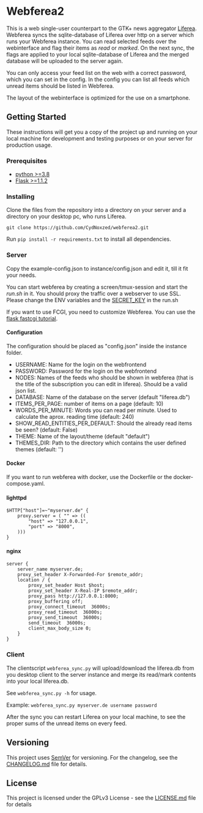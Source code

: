 # Webferea2

This is a web single-user counterpart to the GTK+ news aggregator [Liferea](https://lzone.de/liferea/ "Liferea"). Webferea syncs the sqlite-database of Liferea over http on a server which runs your Webferea instance. You can read selected feeds over the webinterface and flag their items as *read* or *marked*. On the next sync, the flags are applied to your local sqlite-database of Liferea and the merged database will be uploaded to the server again.

You can only access your feed list on the web with a correct password, which you can set in the config. In the config you can list all feeds which unread items should be listed in Webferea.

The layout of the webinterface is optimized for the use on a smartphone.

## Getting Started

These instructions will get you a copy of the project up and running on your local machine for development and testing purposes or on your server for production usage.

### Prerequisites

- [python >=3.8](https://www.python.org)
- [Flask >=1.1.2](http://flask.pocoo.org)

### Installing

Clone the files from the repository into a directory on your server and a directory on your desktop pc, who runs Liferea.

```
git clone https://github.com/CydNoxzed/webferea2.git
```

Run ```pip install -r requirements.txt``` to install all dependencies.


### Server

Copy the example-config.json to instance/config.json and edit it, till it fit your needs.

You can start webferea by creating a screen/tmux-session and start the *run.sh* in it. You should proxy the traffic over a webserver to use SSL.
Please change the ENV variables and the [SECRET_KEY](https://flask.palletsprojects.com/en/1.1.x/config/#SECRET_KEY) in the run.sh

If you want to use FCGI, you need to customize Webferea. You can use the [flask fastcgi tutorial](https://flask.palletsprojects.com/en/1.1.x/deploying/fastcgi/).

#### Configuration

The configuration should be placed as "config.json" inside the instance folder.

- USERNAME: Name for the login on the webfrontend
- PASSWORD: Password for the login on the webfrontend
- NODES: Names of the feeds who should be shown in webferea (that is the title of the subscription you can edit in liferea). Should be a valid json list.
- DATABASE: Name of the database on the server (default "liferea.db")
- ITEMS_PER_PAGE: number of items on a page (default: 10)
- WORDS_PER_MINUTE: Words you can read per minute. Used to calculate the aprox. reading time (default: 240)
- SHOW_READ_ENTITIES_PER_DEFAULT: Should the already read items be seen? (default: False)
- THEME: Name of the layout/theme (default "default")
- THEMES_DIR: Path to the directory which contains the user defined themes (default: '')

#### Docker

If you want to run webferea with docker, use the Dockerfile or the docker-compose.yaml.

#### lighttpd
```
$HTTP["host"]=~"myserver.de" {
    proxy.server = ( "" => ((
        "host" => "127.0.0.1",
        "port" => "8000",
    )))
}
```

#### nginx
```
server {
    server_name myserver.de;
    proxy_set_header X-Forwarded-For $remote_addr;
    location / {
        proxy_set_header Host $host;
        proxy_set_header X-Real-IP $remote_addr;
        proxy_pass http://127.0.0.1:8000;
        proxy_buffering off;
        proxy_connect_timeout  36000s;
        proxy_read_timeout  36000s;
        proxy_send_timeout  36000s;
        send_timeout  36000s;
        client_max_body_size 0;
    }
}
```

### Client

The clientscript ```webferea_sync.py``` will upload/download the liferea.db from you desktop client to the server instance and merge its read/mark contents into your local liferea.db.

See ```webferea_sync.py -h``` for usage.

Example: ```webferea_sync.py myserver.de username password```

After the sync you can restart Liferea on your local machine, to see the proper sums of the unread items on every feed.

## Versioning

This project uses [SemVer](http://semver.org/) for versioning.
For the changelog, see the [CHANGELOG.md](CHANGELOG.md) file for details.

## License

This project is licensed under the GPLv3 License - see the [LICENSE.md](LICENSE.md) file for details


